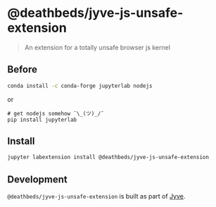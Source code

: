 # @deathbeds/jyve-js-unsafe-extension

> An extension for a totally unsafe browser js kernel

## Before

```bash
conda install -c conda-forge jupyterlab nodejs
```

or

```
# get nodejs somehow ¯\_(ツ)_/¯
pip install jupyterlab
```

## Install

```bash
jupyter labextension install @deathbeds/jyve-js-unsafe-extension
```

## Development

`@deathbeds/jyve-js-unsafe-extension` is built as part of [Jyve](https://github.com/deathbeds/jyve).
